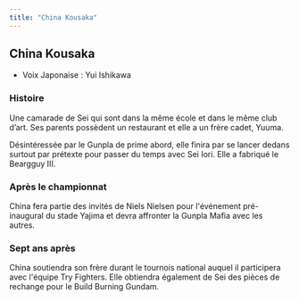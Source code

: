 ```yaml
---
title: "China Kousaka"
---
```


China Kousaka
-------------





* Voix Japonaise : Yui Ishikawa


### Histoire


Une camarade de Sei qui sont dans la même école et dans le même club d’art. Ses parents possèdent un restaurant et elle a un frère cadet, Yuuma.


Désintéressée par le Gunpla de prime abord, elle finira par se lancer dedans surtout par prétexte pour passer du temps avec Sei Iori. Elle a fabriqué le Beargguy III.


### Après le championnat


China fera partie des invités de Niels Nielsen pour l'événement pré-inaugural du stade Yajima et devra affronter la Gunpla Mafia avec les autres. 


### Sept ans après


China soutiendra son frère durant le tournois national auquel il participera avec l'équipe Try Fighters. Elle obtiendra également de Sei des pièces de rechange pour le Build Burning Gundam.


